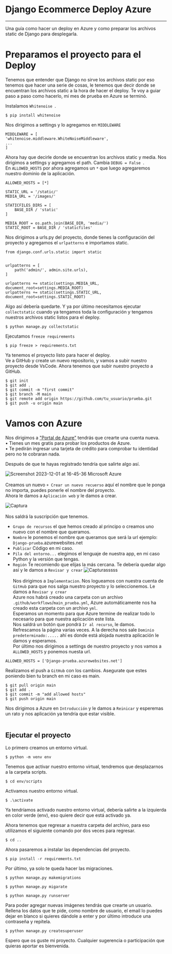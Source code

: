 # Django Ecommerce Deploy Azure
----------------------------------------------------------

Una guía como hacer un deploy en Azure y como preparar los archivos static de Django para desplegarla.

# Preparamos el proyecto para el Deploy
Tenemos que entender que Django no sirve los archivos static por eso tenemos que hacer una serie de cosas, le tenemos que decir donde se encuentran los archivos static a la hora de hacer el deploy.
Te voy a guiar paso a paso como hacerlo, mi mes de prueba en Azure se terminó.

Instalamos `Whitenoise `.
```
$ pip install whitenoise
```
Nos dirigimos a settings y lo agregamos en `MIDDLEWARE`

```
MIDDLEWARE = [
'whitenoise.middleware.WhiteNoiseMiddleware',
...
]
```
Ahora hay que decirle donde se encuentran los archivos static y media. Nos dirigimos a settings y agregamos el path.
Cambia `DEBUG = False `.<br>
En `ALLOWED_HOSTS` por ahora agregamos un `*` que luego agregaremos nuestro dominio de la aplicación.
```
ALLOWED_HOSTS = [*]
```

```
STATIC_URL = '/static/'
MEDIA_URL = '/images/'

STATICFILES_DIRS = [
	BASE_DIR / 'static'	
]

MEDIA_ROOT = os.path.join(BASE_DIR, 'media/')
STATIC_ROOT = BASE_DIR / 'staticfiles'

```
Nos dirigimos a urls.py del proyecto, donde tienes la configuración del proyecto y agregamos el `urlpatterns` e importamos static.

```
from django.conf.urls.static import static


urlpatterns = [
    path('admin/', admin.site.urls),      
]

urlpatterns += static(settings.MEDIA_URL, document_root=settings.MEDIA_ROOT)
urlpatterns += static(settings.STATIC_URL, document_root=settings.STATIC_ROOT)

```
Algo así debería quedarte. Y ya por último necesitamos ejecutar `collectstatic` cuando ya tengamos toda la configuración y tengamos nuestros archivos static listos para el deploy. 

```
$ python manage.py collectstatic

```
Ejecutamos `freeze requirements`
```
$ pip freeze > requirements.txt
```
Ya tenemos el proyecto listo para hacer el deploy.<br>
Ve a GitHub y create un nuevo repositorio, y vamos a subir nuestro proyecto desde VsCode.
Ahora tenemos que subir nuestro proyecto a GitHub.

```
$ git init
$ git add .
$ git commit -m "first commit"
$ git branch -M main
$ git remote add origin https://github.com/tu_usuario/prueba.git
$ git push -u origin main

```

# Vamos con Azure
Nos dirigimos a ["Portal de Azure"](https://portal.azure.com/) tendrás que crearte una cuenta nueva.<br>
• Tienes un mes gratis para probar los productos de Azure.<br>
• Te pedirán ingresar una tarjeta de crédito para comprobar tu identidad pero no te cobraran nada.<br>

Después de que te hayas registrado tendría que salirte algo así.

![Screenshot 2023-12-01 at 16-45-36 Microsoft Azure](https://github.com/NikiDevelop/NikiDevelop/assets/105102619/ad6453da-06ce-4c9f-aca1-96e4a6d4fc62)
<br><br>
Creamos un nuevo `+ Crear un nuevo recuerso` aquí el nombre que le ponga no importa, puedes ponerle el nombre del proyecto. <br> 
Ahora le damos a `Aplicación web` y le damos a crear.

![Captura](https://github.com/NikiDevelop/NikiDevelop/assets/105102619/eebf8c17-8b84-4f7d-863d-462a04ac4bad)
<br><br>
Nos saldrá la suscripción que tenemos.<br>
- `Grupo de recursos` el que hemos creado al principo o creamos uno nuevo con el nombre que queramos. <br>
- `Nombre` le ponemos el nombre que queramos que será la url ejemplo: `Django-prueba`.azurewebsites.net<br>
- `Publicar` Código en mi caso.<br>
- `Pila del entorno...` elegimos el lenguaje de nuestra app, en mi caso Python y la versión que tengas.
- `Región` Te recomiendo que elijas la más cercana.
Te debería quedar algo así y le damos a `Revisar y crear`
![Capturasssss](https://github.com/NikiDevelop/NikiDevelop/assets/105102619/8077cfa9-7fe3-492e-b745-ffaf12c9a78c)
<br><br>
Nos dirigimos a `Implementacion`. Nos logueamos con nuestra cuenta de `GitHub` para que nos salga nuestro proyecto y lo seleccionemos. Le damos a `Revisar y crear`<br>
Azure nos habrá creado una carpeta con un archivo `.github/workflows`/`main_prueba.yml`, Azure automáticamente nos ha creado esta carpeta con un archivo `yml`.<br>
Esperamos un momento para que Azure termine de realizar todo lo necesario para que nuestra aplicación este lista.<br>
Nos saldrá un botón que pondrá `Ir al recurso`, le damos.<br>
Refrescamos la página varias veces. A la derecha nos sale `Dominio predeterminado:.....` ahí es donde está alojada nuestra aplicación le damos y esperamos.<br>
Por último nos dirigimos a settings de nuestro proyecto y nos vamos a `ALLOWED_HOSTS` y ponemos nuesta url.
```
ALLOWED_HOSTS = ['Django-prueba.azurewebsites.net']
```
Realizamos el push a `GitHub` con los cambios. Asegurate que estes poniendo bien tu branch en mi caso es main. 
```
$ git pull origin main
$ git add .
$ git commit -m "add allowed hosts"
$ git push origin main
```
Nos dirigimos a Azure en `Introducción` y le damos a `Reinicar` y esperemas un rato y nos aplicación ya tendría que estar visible. <br><br>

## Ejecutar el proyecto
Lo primero creamos un entorno virtual.

```
$ python -m venv env
```

Tenemos que activar nuestro entorno virtual, tendremos que desplazarnos a la carpeta scripts.
```
$ cd env/scripts
```
Activamos nuestro entorno virtual.
```
$ .\activate
```
Ya tendríamos activado nuestro entorno virtual, debería salirte a la izquierda en color verde (env), eso quiere decir que está activado ya.

Ahora tenemos que regresar a nuestra carpeta del archivo, para eso utilizamos el siguiente comando por dos veces para regresar.
```
$ cd .. 
```
Ahora pasaremos a instalar las dependencias del proyecto.
```
$ pip install -r requirements.txt
```
Por último, ya solo te queda hacer las migraciones.
```
$ python manage.py makemigrations
```
```
$ python manage.py migarate
```
```
$ python manage.py runserver
```
Para poder agregar nuevas imágenes tendrás que crearte un usuario. Rellena los datos que te pide, como nombre de usuario,
el email lo puedes dejar en blanco si quieres dándole a enter y por último introduce una contraseña y repítela.
```
$ python manage.py createsuperuser
```

Espero que os guste mi proyecto.
Cualquier sugerencia o participación que quieras aportar es bienvenida.
